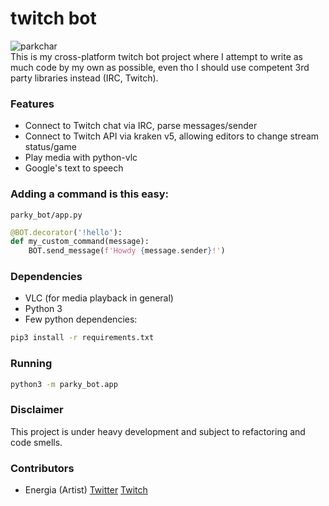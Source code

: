 # twitch bot
![parkchar](https://cdn.frankerfacez.com/emoticon/395559/4)\
This is my cross-platform twitch bot project where I attempt to write as much code by my own as possible, even tho I should use competent 3rd party libraries instead (IRC, Twitch).

### Features
- Connect to Twitch chat via IRC, parse messages/sender
- Connect to Twitch API via kraken v5, allowing editors to change stream status/game
- Play media with python-vlc
- Google's text to speech

### Adding a command is this easy:
`parky_bot/app.py`
```python
@BOT.decorator('!hello'):
def my_custom_command(message):
    BOT.send_message(f'Howdy {message.sender}!')
 ```

### Dependencies
- VLC (for media playback in general)
- Python 3
- Few python dependencies:
```sh
pip3 install -r requirements.txt
```

### Running
```sh
python3 -m parky_bot.app
```

### Disclaimer
This project is under heavy development and subject to refactoring and code smells.

### Contributors
- Energia (Artist) [Twitter](https://twitter.com/JiXiStigma) [Twitch](https://www.twitch.tv/energiaaurea)
